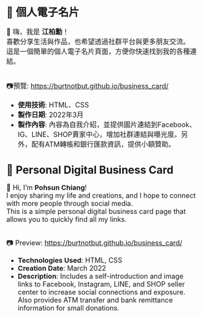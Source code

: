 <h1>💼 個人電子名片</h1>
<span style="font-size:18px;">
👋 嗨，我是 <b>江柏勳</b>！<br>
喜歡分享生活與作品，也希望透過社群平台與更多朋友交流。<br>
這是一個簡單的個人電子名片頁面，方便你快速找到我的各種連結。<br>
<br>

📷預覽: https://burtnotbut.github.io/business_card/<br>
- **使用技術**: HTML、CSS<br>
- **製作日期**: 2022年3月<br>
- **製作內容**: 內容為自我介紹，並提供圖片連結到Facebook、IG、LINE、SHOP賣家中心，增加社群連結與曝光度。另外，配有ATM轉帳和銀行匯款資訊，提供小額贊助。<br>
</span>

<h1>💼 Personal Digital Business Card</h1>
<span style="font-size:18px;">
👋 Hi, I’m <b>Pohsun Chiang</b>!<br>
I enjoy sharing my life and creations, and I hope to connect with more people through social media.<br>
This is a simple personal digital business card page that allows you to quickly find all my links.<br>
<br>

📷 Preview: https://burtnotbut.github.io/business_card/<br>
- **Technologies Used**: HTML, CSS<br>
- **Creation Date**: March 2022<br>
- **Description**: Includes a self-introduction and image links to Facebook, Instagram, LINE, and SHOP seller center to increase social connections and exposure. Also provides ATM transfer and bank remittance information for small donations.<br>
</span>

